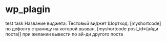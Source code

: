 # wp_plagin
test task
Название виджета: Тестовый виджет
Шорткод: [myshortcode] по дефолту страницу на которой вызван, 
[myshortcode post_id=(айди поста)] при желании вывести по ай-ди другого поста
